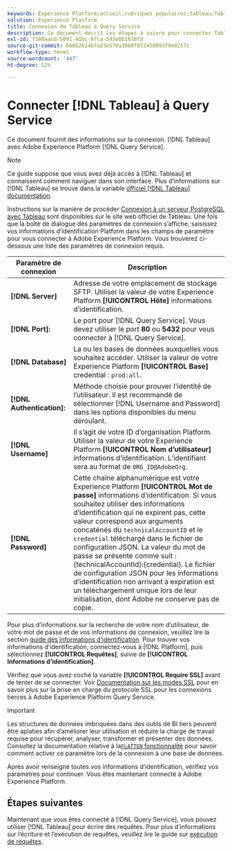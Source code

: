```yaml
---
keywords: Experience Platform;accueil;rubriques populaires;tableau;Tableau;service de requête;service de requête;se connecter au service de requête ;
solution: Experience Platform
title: Connexion de Tableau à Query Service
description: Ce document décrit les étapes à suivre pour connecter Tableau à Adobe Experience Platform Query Service.
exl-id: f380aacd-5091-41bc-97ca-593e0b1670fd
source-git-commit: 668b2624b7a23b570a3869f87245009379e8257c
workflow-type: tm+mt
source-wordcount: '447'
ht-degree: 12%

---
```


# Connecter [!DNL Tableau] à Query Service

Ce document fournit des informations sur la connexion. [!DNL Tableau] avec Adobe Experience Platform [!DNL Query Service].

>[!NOTE]
>
> Ce guide suppose que vous avez déjà accès à [!DNL Tableau] et connaissent comment naviguer dans son interface. Plus d’informations sur [!DNL Tableau] se trouve dans la variable [officiel [!DNL Tableau] documentation](https://help.tableau.com/current/pro/desktop/en-us/default.htm).

Instructions sur la manière de procéder [Connexion à un serveur PostgreSQL avec Tableau](https://help.tableau.com/current/pro/desktop/en-us/examples_postgresql.htm) sont disponibles sur le site web officiel de Tableau. Une fois que la boîte de dialogue des paramètres de connexion s’affiche, saisissez vos informations d’identification Platform dans les champs de paramètre pour vous connecter à Adobe Experience Platform. Vous trouverez ci-dessous une liste des paramètres de connexion requis.

| Paramètre de connexion | Description |
|---|---|
| **[!DNL Server]** | Adresse de votre emplacement de stockage SFTP. Utiliser la valeur de votre Experience Platform **[!UICONTROL Hôte]** informations d’identification. |
| **[!DNL Port]:** | Le port pour [!DNL Query Service]. Vous devez utiliser le port **80** ou **5432** pour vous connecter à [!DNL Query Service]. |
| **[!DNL Database]** | La ou les bases de données auxquelles vous souhaitez accéder. Utiliser la valeur de votre Experience Platform **[!UICONTROL Base]** credential : `prod:all`. |
| **[!DNL Authentication]:** | Méthode choisie pour prouver l’identité de l’utilisateur. Il est recommandé de sélectionner [!DNL Username and Password] dans les options disponibles du menu déroulant. |
| **[!DNL Username]** | Il s’agit de votre ID d’organisation Platform. Utiliser la valeur de votre Experience Platform **[!UICONTROL Nom d’utilisateur]** informations d’identification. L’identifiant sera au format de `ORG_ID@AdobeOrg`. |
| **[!DNL Password]** | Cette chaîne alphanumérique est votre Experience Platform **[!UICONTROL Mot de passe]** informations d’identification. Si vous souhaitez utiliser des informations d’identification qui ne expirent pas, cette valeur correspond aux arguments concaténés du `technicalAccountID` et le `credential` téléchargé dans le fichier de configuration JSON. La valeur du mot de passe se présente comme suit : {technicalAccountId}:{credential}. Le fichier de configuration JSON pour les informations d’identification non arrivant à expiration est un téléchargement unique lors de leur initialisation, dont Adobe ne conserve pas de copie. |

Pour plus d’informations sur la recherche de votre nom d’utilisateur, de votre mot de passe et de vos informations de connexion, veuillez lire la section [guide des informations d’identification](../ui/credentials.md). Pour trouver vos informations d’identification, connectez-vous à [!DNL Platform], puis sélectionnez **[!UICONTROL Requêtes]**, suivie de **[!UICONTROL Informations d’identification]**.

Vérifiez que vous avez coché la variable **[!UICONTROL Require SSL]** avant de tenter de se connecter. Voir [Documentation sur les modes SSL](./ssl-modes.md) pour en savoir plus sur la prise en charge du protocole SSL pour les connexions tierces à Adobe Experience Platform Query Service.

>[!IMPORTANT]
>
>Les structures de données imbriquées dans des outils de BI tiers peuvent être aplaties afin d’améliorer leur utilisation et réduire la charge de travail requise pour récupérer, analyser, transformer et présenter des données. Consultez la documentation relative à la[`FLATTEN` fonctionnalité](../essential-concepts/flatten-nested-data.md) pour savoir comment activer ce paramètre lors de la connexion à une base de données.

Après avoir renseigné toutes vos informations d’identification, vérifiez vos paramètres pour continuer. Vous êtes maintenant connecté à Adobe Experience Platform.

## Étapes suivantes

Maintenant que vous êtes connecté à [!DNL Query Service], vous pouvez utiliser [!DNL Tableau] pour écrire des requêtes. Pour plus d’informations sur l’écriture et l’exécution de requêtes, veuillez lire le guide sur [exécution de requêtes](../best-practices/writing-queries.md).

